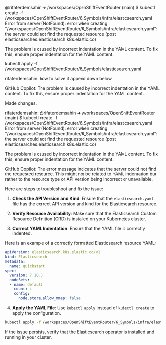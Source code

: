 @rifaterdemsahin ➜ /workspaces/OpenShiftEventRouter (main) $ kubectl create -f /workspaces/OpenShiftEventRouter/6_Symbols/infra/elasticsearch.yaml
Error from server (NotFound): error when creating "/workspaces/OpenShiftEventRouter/6_Symbols/infra/elasticsearch.yaml": the server could not find the requested resource (post elasticsearches.elasticsearch.k8s.elastic.co)

The problem is caused by incorrect indentation in the YAML content. To fix this, ensure proper indentation for the YAML content.

kubectl apply -f /workspaces/OpenShiftEventRouter/6_Symbols/elasticsearch.yaml


rifaterdemsahin: how to solve it append down below

GitHub Copilot: The problem is caused by incorrect indentation in the YAML content. To fix this, ensure proper indentation for the YAML content.



Made changes.

rifaterdemsahin: @rifaterdemsahin ➜ /workspaces/OpenShiftEventRouter (main) $ kubectl create -f /workspaces/OpenShiftEventRouter/6_Symbols/infra/elasticsearch.yaml
Error from server (NotFound): error when creating "/workspaces/OpenShiftEventRouter/6_Symbols/infra/elasticsearch.yaml": the server could not find the requested resource (post elasticsearches.elasticsearch.k8s.elastic.co)

The problem is caused by incorrect indentation in the YAML content. To fix this, ensure proper indentation for the YAML content.

GitHub Copilot: The error message indicates that the server could not find the requested resource. This might not be related to YAML indentation but rather to the resource type or API version being incorrect or unavailable.

Here are steps to troubleshoot and fix the issue:

1. **Check the API Version and Kind**: Ensure that the `elasticsearch.yaml` file has the correct API version and kind for the Elasticsearch resource.

2. **Verify Resource Availability**: Make sure that the Elasticsearch Custom Resource Definition (CRD) is installed on your Kubernetes cluster.

3. **Correct YAML Indentation**: Ensure that the YAML file is correctly indented.

Here is an example of a correctly formatted Elasticsearch resource YAML:

```yaml
apiVersion: elasticsearch.k8s.elastic.co/v1
kind: Elasticsearch
metadata:
  name: quickstart
spec:
  version: 7.10.0
  nodeSets:
  - name: default
    count: 1
    config:
      node.store.allow_mmap: false
```

4. **Apply the YAML File**: Use `kubectl apply` instead of `kubectl create` to apply the configuration.

```sh
kubectl apply -f /workspaces/OpenShiftEventRouter/6_Symbols/infra/elasticsearch.yaml
```

If the issue persists, verify that the Elasticsearch operator is installed and running in your cluster.
